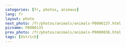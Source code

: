 ```yaml
---
categories: [fr, photos, animaux]
lang: fr
layout: photo
next_photo: /fr/photos/animals/animals-P0000137.html
picname: P0000133
prev_photo: /fr/photos/animals/animals-P0000036.html
tags: [Ostrich]
---
```

